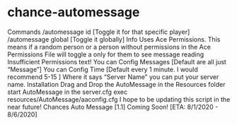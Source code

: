 # chance-automessage
Commands /automessage id [Toggle it for that specific player]  /automessage global [Toggle it globally]  Info Uses Ace Permissions. This means if a random person or a person without permissions in the Ace Permissions File will toggle a only for them to see message reading Insufficient Permissions text!  You can Config Messages [Default are all just “Message”]  You can Config Time [Default every 1 minute. I would recommend 5-15 ]  Where it says “Server Name” you can put your server name.  Installation  Drag and Drop the AutoMessage in the Resources folder  start AutoMessage in the server.cfg  exec resources/AutoMessage/aaconfig.cfg I hope to be updating this script in the near future!  Chances Auto Message [1.1] Coming Soon! [ETA: 8/1/2020 - 8/6/2020]

